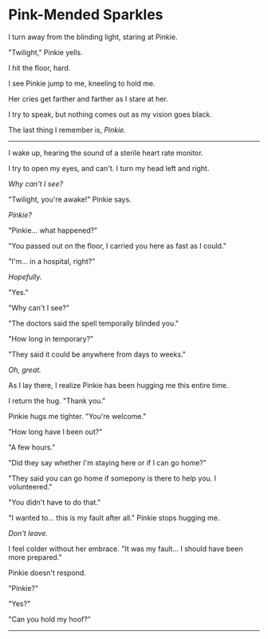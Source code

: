 # Pink-Mended Sparkles

I turn away from the blinding light, staring at Pinkie.

"Twilight," Pinkie yells.

I hit the floor, hard.

I see Pinkie jump to me, kneeling to hold me.

Her cries get farther and farther as I stare at her.

I try to speak, but nothing comes out as my vision goes black.

The last thing I remember is, *Pinkie.*

***

I wake up, hearing the sound of a sterile heart rate monitor.

I try to open my eyes, and can't. I turn my head left and right.

*Why can't I see?*

"Twilight, you're awake!" Pinkie says.

*Pinkie?*

"Pinkie… what happened?"

"You passed out on the floor, I carried you here as fast as I could."

"I'm… in a hospital, right?"

*Hopefully.*

"Yes."

"Why can't I see?"

"The doctors said the spell temporally blinded you."

"How long in temporary?"

"They said it could be anywhere from days to weeks."

*Oh, great.*

As I lay there, I realize Pinkie has been hugging me this entire time.

I return the hug. "Thank you."

Pinkie hugs me tighter. "You're welcome."

"How long have I been out?"

"A few hours."

"Did they say whether I'm staying here or if I can go home?"

"They said you can go home if somepony is there to help you. I volunteered."

"You didn't have to do that."

"I wanted to… this is my fault after all." Pinkie stops hugging me.

*Don't leave.*

I feel colder without her embrace. "It was my fault… I should have been more prepared."

Pinkie doesn't respond.

"Pinkie?"

"Yes?"

"Can you hold my hoof?"

***

